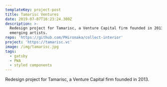 ```yaml
---
templateKey: project-post
title: Tamarisc Ventures
date: 2019-07-07T16:23:24.300Z
description: >-
  Redesign project for Tamarisc, a Venture Capital firm founded in 2013.uality and helping
  emerging artists. 
repo: 'https://github.com/PHironaka/collect-interior'
project: 'https://tamarisc.vc'
image: /img/tamarisc.jpg
tags:
  - gatsby
  - PWA
  - styled components
---
```

Redesign project for Tamarisc, a Venture Capital firm founded in 2013.